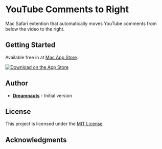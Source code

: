# YouTube Comments to Right

Mac Safari extention that automatically moves YouTube comments from below the video to the right.

## Getting Started

Available free in at [Mac App Store](https://apps.apple.com/us/app/youtube-comments-to-right/id6743141528).

[![Download on the App Store](https://upload.wikimedia.org/wikipedia/commons/thumb/3/3c/Download_on_the_App_Store_Badge.svg/135px-Download_on_the_App_Store_Badge.svg.png)](https://apps.apple.com/us/app/youtube-comments-to-right/id6743141528)

## Author

- [**Dreamnauts**](https://github.com/dreamnauts) - Initial version

## License

This project is licensed under the [MIT License](./LICENSE)

## Acknowledgments

